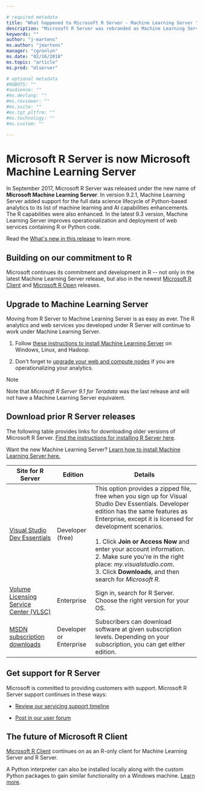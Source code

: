 ```yaml
---

# required metadata
title: "What happened to Microsoft R Server - Machine Learning Server "
description: "Microsoft R Server was rebranded as Machine Learning Server in Sept. 2017."
keywords: ""
author: "j-martens"
ms.author: "jmartens"
manager: "cgronlun"
ms.date: "02/16/2018"
ms.topic: "article"
ms.prod: "mlserver"

# optional metadata
#ROBOTS: ""
#audience: ""
#ms.devlang: ""
#ms.reviewer: ""
#ms.suite: ""
#ms.tgt_pltfrm: ""
#ms.technology: ""
#ms.custom: ""

---
```


# Microsoft R Server is now Microsoft Machine Learning Server

In September 2017, Microsoft R Server was released under the new name of **Microsoft Machine Learning Server**. In version 9.2.1, Machine Learning Server added support for the full data science lifecycle of Python-based analytics to its list of machine learning and AI capabilities enhancements. The R capabilities were also enhanced. In the latest 9.3 version, Machine Learning Server improves operationalization and deployment of web services containing R or Python code.

Read the [What's new in this release](whats-new-in-machine-learning-server.md) to learn more.

## Building on our commitment to R

Microsoft continues its commitment and development in R -- not only in the latest Machine Learning Server release, but also in the newest [Microsoft R Client](r-client/what-is-microsoft-r-client.md) and [Microsoft R Open](https://mran.microsoft.com) releases.

## Upgrade to Machine Learning Server

Moving from R Server to Machine Learning Server is as easy as ever. The R analytics and web services you developed under R Server will continue to work under Machine Learning Server.

1. Follow [these instructions to install Machine Learning Server](install/machine-learning-server-install.md) on Windows, Linux, and Hadoop. 

1. Don't forget to [upgrade your web and compute nodes](operationalize/configure-start-for-administrators.md#configure-server-for-operationalization) if you are operationalizing your analytics.

>[!NOTE]
>Note that _Microsoft R Server 9.1 for Teradata_ was the last release and will not have a Machine Learning Server equivalent.

## Download prior R Server releases

The following table provides links for downloading older versions of Microsoft R Server. [Find the instructions for installing R Server here](install/r-server-install.md). 

Want the new Machine Learning Server? [Learn how to install Machine Learning Server here.](install/machine-learning-server-install.md)

| Site for R Server | Edition | Details |
|------|---------|---------|
| [Visual Studio Dev Essentials](http://go.microsoft.com/fwlink/?LinkId=717968&clcid=0x409) | Developer (free) | This option provides a zipped file, free when you sign up for Visual Studio Dev Essentials. Developer edition has the same features as Enterprise, except it is licensed for development scenarios. <br/><br/>1. Click **Join or Access Now** and enter your account information.<br/>2. Make sure you're in the right place: *my.visualstudio.com*.<br/>3. Click **Downloads**, and then search for *Microsoft R*. |
|[Volume Licensing Service Center (VLSC)](http://go.microsoft.com/fwlink/?LinkId=717966&clcid=0x409) | Enterprise | Sign in, search for R Server. Choose the right version for your OS. |
| [MSDN subscription downloads](https://msdn.microsoft.com/subscriptions/downloads/hh442898.aspx) | Developer or Enterprise | Subscribers can download software at given subscription levels. Depending on your subscription, you can get either edition. |


## Get support for R Server

Microsoft is committed to providing customers with support. Microsoft R Server support continues in these ways: 
+ [Review our servicing support timeline](resources-servicing-support.md)

+ [Post in our user forum](https://social.technet.microsoft.com/Forums/en-US/home?forum=MicrosoftR)  

## The future of Microsoft R Client

[Microsoft R Client](r-client/what-is-microsoft-r-client.md) continues on as an R-only client for Machine Learning Server and R Server. 

A Python interpreter can also be installed locally along with the custom Python packages to gain similar functionality on a Windows machine. [Learn more](install/python-libraries-interpreter.md).
